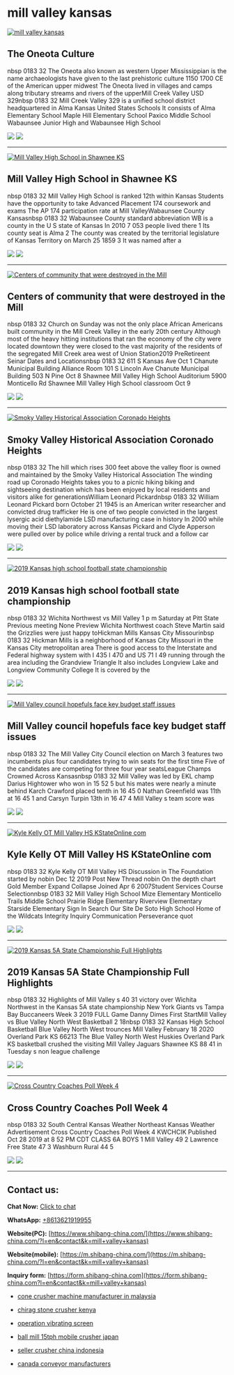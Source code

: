 # mill valley kansas

<a href="https://swt.shibang-china.com/?l=en&img&k=mill+valley+kansas" target="_blank">![mill valley kansas](http://static.shibang-china.com/all-800x300/95.jpg)</a>

## The Oneota Culture
nbsp 0183 32 The Oneota also known as western Upper Mississippian is the name archaeologists have given to the last prehistoric culture 1150 1700 CE of the American upper midwest The Oneota lived in villages and camps along tributary streams and rivers of the upperMill Creek Valley USD 329nbsp 0183 32 Mill Creek Valley 329 is a unified school district headquartered in Alma Kansas United States Schools It consists of Alma Elementary School Maple Hill Elementary School Paxico Middle School Wabaunsee Junior High and Wabaunsee High School


<a href="https://whatsapp.shibangsoft.com/WhatsApp.php" target="_blank" title="WhatsApp">![](http://static.shibang-china.com/icon/whatsapp.png)</a> <a href="https://swt.shibang-china.com/?l=en&icon&k=mill+valley+kansas" target="_blank">![](http://static.shibang-china.com/icon/chat-en.png)</a>

---

<a href="https://swt.shibang-china.com/?l=en&img&k=mill+valley+kansas" target="_blank">![Mill Valley High School in Shawnee KS](http://static.shibang-china.com/all-800x300/1176.jpg)</a>

## Mill Valley High School in Shawnee KS
nbsp 0183 32 Mill Valley High School is ranked 12th within Kansas Students have the opportunity to take Advanced Placement 174 coursework and exams The AP 174 participation rate at Mill ValleyWabaunsee County Kansasnbsp 0183 32 Wabaunsee County standard abbreviation WB is a county in the U S state of Kansas In 2010 7 053 people lived there 1 Its county seat is Alma 2 The county was created by the territorial legislature of Kansas Territory on March 25 1859 3 It was named after a


<a href="https://whatsapp.shibangsoft.com/WhatsApp.php" target="_blank" title="WhatsApp">![](http://static.shibang-china.com/icon/whatsapp.png)</a> <a href="https://swt.shibang-china.com/?l=en&icon&k=mill+valley+kansas" target="_blank">![](http://static.shibang-china.com/icon/chat-en.png)</a>

---

<a href="https://swt.shibang-china.com/?l=en&img&k=mill+valley+kansas" target="_blank">![Centers of community that were destroyed in the Mill](http://static.shibang-china.com/all-800x300/76.jpg)</a>

## Centers of community that were destroyed in the Mill
nbsp 0183 32 Church on Sunday was not the only place African Americans built community in the Mill Creek Valley in the early 20th century Although most of the heavy hitting institutions that ran the economy of the city were located downtown they were closed to the vast majority of the residents of the segregated Mill Creek area west of Union Station2019 PreRetireent Seinar Dates and Locationsnbsp 0183 32 611 S Kansas Ave Oct 1 Chanute Municipal Building Alliance Room 101 S Lincoln Ave Chanute Municipal Building 503 N Pine Oct 8 Shawnee Mill Valley High School Auditorium 5900 Monticello Rd Shawnee Mill Valley High School classroom Oct 9


<a href="https://whatsapp.shibangsoft.com/WhatsApp.php" target="_blank" title="WhatsApp">![](http://static.shibang-china.com/icon/whatsapp.png)</a> <a href="https://swt.shibang-china.com/?l=en&icon&k=mill+valley+kansas" target="_blank">![](http://static.shibang-china.com/icon/chat-en.png)</a>

---

<a href="https://swt.shibang-china.com/?l=en&img&k=mill+valley+kansas" target="_blank">![Smoky Valley Historical Association Coronado Heights](http://static.shibang-china.com/all-800x300/730.jpg)</a>

## Smoky Valley Historical Association Coronado Heights
nbsp 0183 32 The hill which rises 300 feet above the valley floor is owned and maintained by the Smoky Valley Historical Association The winding road up Coronado Heights takes you to a picnic hiking biking and sightseeing destination which has been enjoyed by local residents and visitors alike for generationsWilliam Leonard Pickardnbsp 0183 32 William Leonard Pickard born October 21 1945 is an American writer researcher and convicted drug trafficker He is one of two people convicted in the largest lysergic acid diethylamide LSD manufacturing case in history In 2000 while moving their LSD laboratory across Kansas Pickard and Clyde Apperson were pulled over by police while driving a rental truck and a follow car


<a href="https://whatsapp.shibangsoft.com/WhatsApp.php" target="_blank" title="WhatsApp">![](http://static.shibang-china.com/icon/whatsapp.png)</a> <a href="https://swt.shibang-china.com/?l=en&icon&k=mill+valley+kansas" target="_blank">![](http://static.shibang-china.com/icon/chat-en.png)</a>

---

<a href="https://swt.shibang-china.com/?l=en&img&k=mill+valley+kansas" target="_blank">![2019 Kansas high school football state championship](http://static.shibang-china.com/all-800x300/266.jpg)</a>

## 2019 Kansas high school football state championship
nbsp 0183 32 Wichita Northwest vs Mill Valley 1 p m Saturday at Pitt State Previous meeting None Preview Wichita Northwest coach Steve Martin said the Grizzlies were just happy toHickman Mills Kansas City Missourinbsp 0183 32 Hickman Mills is a neighborhood of Kansas City Missouri in the Kansas City metropolitan area There is good access to the Interstate and Federal highway system with I 435 I 470 and US 71 I 49 running through the area including the Grandview Triangle It also includes Longview Lake and Longview Community College It is covered by the


<a href="https://whatsapp.shibangsoft.com/WhatsApp.php" target="_blank" title="WhatsApp">![](http://static.shibang-china.com/icon/whatsapp.png)</a> <a href="https://swt.shibang-china.com/?l=en&icon&k=mill+valley+kansas" target="_blank">![](http://static.shibang-china.com/icon/chat-en.png)</a>

---

<a href="https://swt.shibang-china.com/?l=en&img&k=mill+valley+kansas" target="_blank">![Mill Valley council hopefuls face key budget staff issues](http://static.shibang-china.com/all-800x300/1323.jpg)</a>

## Mill Valley council hopefuls face key budget staff issues
nbsp 0183 32 The Mill Valley City Council election on March 3 features two incumbents plus four candidates trying to win seats for the first time Five of the candidates are competing for three four year seatsLeague Champs Crowned Across Kansasnbsp 0183 32 Mill Valley was led by EKL champ Darius Hightower who won in 15 52 5 but his mates were nearly a minute behind Karch Crawford placed tenth in 16 45 0 Nathan Greenfield was 11th at 16 45 1 and Carsyn Turpin 13th in 16 47 4 Mill Valley s team score was


<a href="https://whatsapp.shibangsoft.com/WhatsApp.php" target="_blank" title="WhatsApp">![](http://static.shibang-china.com/icon/whatsapp.png)</a> <a href="https://swt.shibang-china.com/?l=en&icon&k=mill+valley+kansas" target="_blank">![](http://static.shibang-china.com/icon/chat-en.png)</a>

---

<a href="https://swt.shibang-china.com/?l=en&img&k=mill+valley+kansas" target="_blank">![Kyle Kelly OT Mill Valley HS KStateOnline com](http://static.shibang-china.com/all-800x300/30.jpg)</a>

## Kyle Kelly OT Mill Valley HS KStateOnline com
nbsp 0183 32 Kyle Kelly OT Mill Valley HS Discussion in The Foundation started by nobin Dec 12 2019 Post New Thread nobin On the depth chart Gold Member Expand Collapse Joined Apr 6 2007Student Services Course Selectionnbsp 0183 32 Mill Valley High School Mize Elementary Monticello Trails Middle School Prairie Ridge Elementary Riverview Elementary Starside Elementary Sign In Search Our Site De Soto High School Home of the Wildcats Integrity Inquiry Communication Perseverance quot


<a href="https://whatsapp.shibangsoft.com/WhatsApp.php" target="_blank" title="WhatsApp">![](http://static.shibang-china.com/icon/whatsapp.png)</a> <a href="https://swt.shibang-china.com/?l=en&icon&k=mill+valley+kansas" target="_blank">![](http://static.shibang-china.com/icon/chat-en.png)</a>

---

<a href="https://swt.shibang-china.com/?l=en&img&k=mill+valley+kansas" target="_blank">![2019 Kansas 5A State Championship Full Highlights](http://static.shibang-china.com/all-800x300/388.jpg)</a>

## 2019 Kansas 5A State Championship Full Highlights
nbsp 0183 32 Highlights of Mill Valley s 40 31 victory over Wichita Northwest in the Kansas 5A state championship New York Giants vs Tampa Bay Buccaneers Week 3 2019 FULL Game Danny Dimes First StartMill Valley vs Blue Valley North West Basketball 2 18nbsp 0183 32 Kansas High School Basketball Blue Valley North West trounces Mill Valley February 18 2020 Overland Park KS 66213 The Blue Valley North West Huskies Overland Park KS basketball crushed the visiting Mill Valley Jaguars Shawnee KS 88 41 in Tuesday s non league challenge


<a href="https://whatsapp.shibangsoft.com/WhatsApp.php" target="_blank" title="WhatsApp">![](http://static.shibang-china.com/icon/whatsapp.png)</a> <a href="https://swt.shibang-china.com/?l=en&icon&k=mill+valley+kansas" target="_blank">![](http://static.shibang-china.com/icon/chat-en.png)</a>

---

<a href="https://swt.shibang-china.com/?l=en&img&k=mill+valley+kansas" target="_blank">![Cross Country Coaches Poll Week 4](http://static.shibang-china.com/all-800x300/1218.jpg)</a>

## Cross Country Coaches Poll Week 4
nbsp 0183 32 South Central Kansas Weather Northeast Kansas Weather Advertisement Cross Country Coaches Poll Week 4 KWCHCIK Published Oct 28 2019 at 8 52 PM CDT CLASS 6A BOYS 1 Mill Valley 49 2 Lawrence Free State 47 3 Washburn Rural 44 5

<a href="https://whatsapp.shibangsoft.com/WhatsApp.php" target="_blank" title="WhatsApp">![](http://static.shibang-china.com/icon/whatsapp.png)</a> <a href="https://swt.shibang-china.com/?l=en&icon&k=mill+valley+kansas" target="_blank">![](http://static.shibang-china.com/icon/chat-en.png)</a>

---
## Contact us:

**Chat Now:** [Click to chat](https://swt.shibang-china.com?l=en&contact&k=mill+valley+kansas)

**WhatsApp:**  [+8613621919955](https://whatsapp.shibangsoft.com/WhatsApp.php)

**Website(PC):** [https://www.shibang-china.com/](https://www.shibang-china.com/?l=en&contact&k=mill+valley+kansas)

**Website(mobile):** [https://m.shibang-china.com/](https://m.shibang-china.com/?l=en&contact&k=mill+valley+kansas)

**Inquiry form:** [https://form.shibang-china.com](https://form.shibang-china.com?l=en&contact&k=mill+valley+kansas)

* [cone crusher machine manufacturer in malaysia](../169/cone%20crusher%20machine%20manufacturer%20in%20malaysia.md)

* [chirag stone crusher kenya](../166/chirag%20stone%20crusher%20kenya.md)

* [operation vibrating screen](../164/operation%20vibrating%20screen.md)

* [ball mill 15tph mobile crusher japan](../168/ball%20mill%2015tph%20mobile%20crusher%20japan.md)

* [seller crusher china indonesia](../166/seller%20crusher%20china%20indonesia.md)

* [canada conveyor manufacturers](../163/canada%20conveyor%20manufacturers.md)